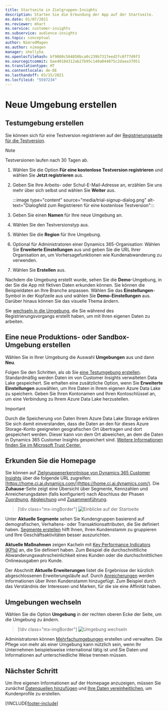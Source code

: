 ```yaml
---
title: Startseite in Zielgruppen-Insights
description: Starten Sie die Erkundung der App auf der Startseite.
ms.date: 01/07/2021
ms.reviewer: mhart
ms.service: customer-insights
ms.subservice: audience-insights
ms.topic: conceptual
author: NimrodMagen
ms.author: nimagen
manager: shellyha
ms.openlocfilehash: bf9080c564850bca0c239b7317eed2fc0f77d9f3
ms.sourcegitcommit: bae40184312ab27b95c140a044875c2daea37951
ms.translationtype: HT
ms.contentlocale: de-DE
ms.lasthandoff: 03/15/2021
ms.locfileid: "5597234"
---
```

# <a name="create-a-new-environment"></a>Neue Umgebung erstellen

## <a name="create-a-trial-environment"></a>Testumgebung erstellen

Sie können sich für eine Testversion registrieren auf der [Registrierungsseite für die Testversion](https://dynamics.microsoft.com/get-started/free-trial/?appname=customerinsights). 

> [!NOTE]
> Testversionen laufen nach 30 Tagen ab.

1. Wählen Sie die Option **Für eine kostenlose Testversion registrieren** und wählen Sie **Jetzt registrieren** aus.

1. Geben Sie Ihre Arbeits- oder Schul-E-Mail-Adresse an, erzählen Sie uns mehr über sich selbst und wählen Sie **Weiter** aus.

   :::image type="content" source="media/trial-signup-dialog.png" alt-text="Dialogfeld zum Registrieren für eine kostenlose Testversion":::

1. Geben Sie einen **Namen** für Ihre neue Umgebung an. 

1. Wählen Sie den Testversionstyp aus.

1. Wählen Sie die **Region** für Ihre Umgebung.

1. Optional für Administratoren einer Dynamics 365-Organisation: Wählen Sie **Erweiterte Einstellungen** aus und geben Sie die URL Ihrer Organisation an, um Vorhersagefunktionen wie Kundenabwanderung zu verwenden.

1. Wählen Sie **Erstellen** aus. 

Nachdem die Umgebung erstellt wurde, sehen Sie die **Demo**-Umgebung, in der Sie die App mit fiktiven Daten erkunden können. Sie können die Beispieldaten an Ihre Branche anpassen. Wählen Sie das **Einstellungen**-Symbol in der Kopfzeile aus und wählen Sie **Demo-Einstellungen** aus. Darüber hinaus können Sie das visuelle Thema ändern. 

Sie [wechseln in die Umgebung](#switch-environments), die Sie während des Registrierungsvorgangs erstellt haben, um mit Ihren eigenen Daten zu arbeiten.

## <a name="create-a-new-production-or-sandbox-environment"></a>Eine neue Produktions- oder Sandbox-Umgebung erstellen

Wählen Sie in Ihrer Umgebung die Auswahl **Umgebungen** aus und dann **Neu**.

Folgen Sie den Schritten, als ob Sie [eine Testumgebung erstellen](#create-a-trial-environment). Standardmäßig werden Daten im von Customer Insights verwalteten Data Lake gespeichert. Sie erhalten eine zusätzliche Option, wenn Sie **Erweiterte Einstellungen** auswählen, um Ihre Daten in Ihrem eigenen Azure Data Lake zu speichern. Geben Sie Ihren Kontonamen und Ihren Kontoschlüssel an, um eine Verbindung zu Ihrem Azure Data Lake herzustellen. 

> [!IMPORTANT]
> Durch die Speicherung von Daten Ihrem Azure Data Lake Storage erklären Sie sich damit einverstanden, dass die Daten an den für dieses Azure Storage-Konto geeigneten geografischen Ort übertragen und dort gespeichert werden. Dieser kann von dem Ort abweichen, an dem die Daten in Dynamics 365 Customer Insights gespeichert sind. [Weitere Informationen finden Sie im Microsoft Trust Center.](https://www.microsoft.com/trust-center)

## <a name="explore-the-home-page"></a>Erkunden Sie die Homepage

Sie können auf [Zielgruppenerkenntnisse von Dynamics 365 Customer Insights](https://home.ci.ai.dynamics.com/) über die folgende URL zugreifen: [https://home.ci.ai.dynamics.com/](https://home.ci.ai.dynamics.com/).
Die **Zuhause**-Seite zeigt eine Übersicht über Segmente, Kennzahlen und Anreicherungsdaten (falls konfiguriert) nach Abschluss der Phasen [Zuordnung](map-entities.md), [Abgleichung](match-entities.md) und [Zusammenführung](merge-entities.md).

> [!div class="mx-imgBorder"] 
> ![Einblicke auf der Startseite](media/home-page-insights.png "Einblicke auf der Startseite")

Unter **Aktuelle Segmente** sehen Sie Kundengruppen basierend auf demografischen, Verhaltens- oder Transaktionsattributen, die Sie definiert haben. [Segmente erstellen](segments.md) hilft Ihnen, Ihren Kundenstamm zu gruppieren und Ihre Geschäftsaktivitäten besser auszurichten.

**Aktuelle Maßnahmen** zeigen Kacheln mit [Key Performance Indicators (KPIs)](measures.md) an, die Sie definiert haben. Zum Beispiel die durchschnittliche Abwanderungswahrscheinlichkeit eines Kunden oder die durchschnittlichen Onlineausgaben pro Kunde.

Der Abschnitt **Aktuelle Erweiterungen** listet die Ergebnisse der kürzlich abgeschlossenen Erweiterungsläufe auf. Durch [Anreicherungen](enrichment-hub.md) werden Informationen über Ihren Kundenstamm hinzugefügt. Zum Beispiel durch das Verständnis der Interessen und Marken, für die sie eine Affinität haben.

## <a name="switch-environments"></a>Umgebungen wechseln

Wählen Sie die Option **Umgebung** in der rechten oberen Ecke der Seite, um die Umgebung zu ändern.

> [!div class="mx-imgBorder"] 
> ![Umgebung wechseln](media/home-page-environment-switcher.png "Umgebung wechseln")

Administratoren können [Mehrfachumgebungen](manage-environments.md) erstellen und verwalten. Die Pflege von mehr als einer Umgebung kann nützlich sein, wenn Ihr Unternehmen beispielsweise international tätig ist und Sie Daten und Informationen auf unterschiedliche Weise trennen müssen.

## <a name="next-step"></a>Nächster Schritt

Um Ihre eigenen Informationen auf der Homepage anzuzeigen, müssen Sie zunächst [Datenquellen hinzufügen](data-sources.md) und [Ihre Daten vereinheitlichen](data-unification.md), um Kundenprofile zu erstellen.


[!INCLUDE[footer-include](../includes/footer-banner.md)]